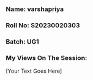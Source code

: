 ### Name: varshapriya
### Roll No: S20230020303
### Batch: UG1

### My Views On The Session:
[Your Text Goes Here]

